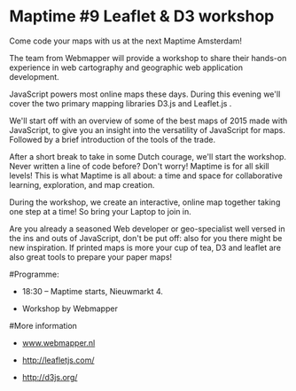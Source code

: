# Maptime #9 Leaflet & D3 workshop

Come code your maps with us at the next Maptime Amsterdam!

The team from Webmapper will provide a workshop to share their hands-on experience in web cartography and geographic web application development.

JavaScript powers most online maps these days. During this evening we'll cover the two primary mapping libraries D3.js and Leaflet.js .

We'll start off with an overview of some of the best maps of 2015 made with JavaScript, to give you an insight into the versatility of JavaScript for maps. Followed by a brief introduction of the tools of the trade.

After a short break to take in some Dutch courage, we'll start the workshop. Never written a line of code before? Don't worry! Maptime is for all skill levels! This is what Maptime is all about: a time and space for collaborative learning, exploration, and map creation.

During the workshop, we create an interactive, online map together taking one step at a time! So bring your Laptop to join in.

Are you already a seasoned Web developer or geo-specialist well versed in the ins and outs of JavaScript, don't be put off: also for you there might be new inspiration. If printed maps is more your cup of tea, D3 and leaflet are also great tools to prepare your paper maps!


#Programme:

- 18:30 – Maptime starts, Nieuwmarkt 4.

- Workshop by Webmapper


#More information

- www.webmapper.nl

- http://leafletjs.com/

- http://d3js.org/